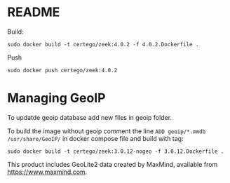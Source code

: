 # README

Build:

```
sudo docker build -t certego/zeek:4.0.2 -f 4.0.2.Dockerfile .
```

Push

```
sudo docker push certego/zeek:4.0.2
```

# Managing GeoIP

To updatde geoip database add new files in geoip folder.

To build the image without geoip comment the line `ADD geoip/*.mmdb /usr/share/GeoIP/` in docker compose file and build with tag:
```
sudo docker build -t certego/zeek:3.0.12-nogeo -f 3.0.12.Dockerfile .
```

This product includes GeoLite2 data created by MaxMind, available from
<a href="https://www.maxmind.com">https://www.maxmind.com</a>.